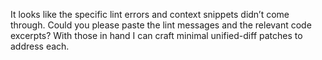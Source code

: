 It looks like the specific lint errors and context snippets didn’t come through. Could you please paste the lint messages and the relevant code excerpts? With those in hand I can craft minimal unified-diff patches to address each.
